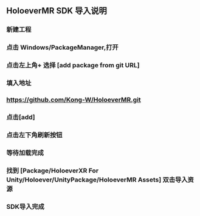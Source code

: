 ## HoloeverMR SDK 导入说明

### 新建工程
### 点击 Windows/PackageManager,打开
### 点击左上角+ 选择 [add package from git URL]
### 填入地址
### https://github.com/Kong-W/HoloeverMR.git
### 点击[add]
### 点击左下角刷新按钮
### 等待加载完成
### 找到 [Package/HoloeverXR For Unity/Holoever/UnityPackage/HoloeverMR Assets] 双击导入资源
### SDK导入完成
